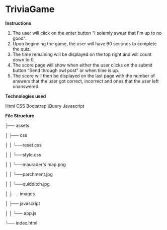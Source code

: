 # TriviaGame

**Instructions**

1. The user will click on the enter button "I solemly swear that I'm up to no good". 
2. Upon beginning the game, the user will have 90 seconds to complete the quiz. 
3. The time remaining will be displayed on the top right and will count down to 0. 
4. The score page will show when either the user clicks on the submit button "Send through owl post" or when time is  up.
5. The score will then be displayed on the last page with the number of answers that the user got correct, incorrect and ones that the user left unanswered. 

**Technologies used**

Html
CSS
Bootstrap
jQuery
Javascript

**File Structure**

├── assets

│   ├── css

│   │   └──reset.css

│   │   └──style.css

│   │   └──maurader's map.png

│   │   └──parchment.jpg

│   │   └──quidditch.jpg

│   ├── images

│   ├── javascript 

│   │    └── app.js

└── index.html
